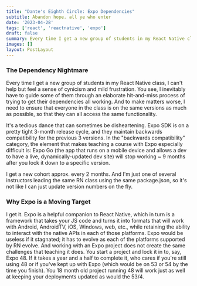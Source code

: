 ```yaml
---
title: "Dante's Eighth Circle: Expo Dependencies"
subtitle: Abandon hope. all ye who enter
date: '2023-04-28'
tags: ['react', 'reactnative', 'expo']
draft: false
summary: Every time I get a new group of students in my React Native class, I cringe. With each group, I inevitably have to guide at least one or two of them through an elaborate hit-and-miss process of trying to get their Expo dependencies all working while attempting to ensure that everyone in the class is on the same versions as much as possible, so that they can all access the same functionality.
images: []
layout: PostLayout
---
```


### The Dependency Nightmare

Every time I get a new group of students in my React Native class, I can't help but feel a sense of cynicism and mild frustration. You see, I inevitably have to guide some of them through an elaborate hit-and-miss process of trying to get their dependencies all working. And to make matters worse, I need to ensure that everyone in the class is on the same versions as much as possible, so that they can all access the same functionality.

It's a tedious dance that can sometimes be disheartening. Expo SDK is on a pretty tight 3-month release cycle, and they maintain backwards compatibility for the previous 3 versions. In the "backwards compatibility" category, the element that makes teaching a course with Expo especially difficult is: Expo Go (the app that runs on a mobile device and allows a dev to have a live, dynamically-updated dev site) will stop working ~ 9 months after you lock it down to a specific version.

I get a new cohort approx. every 2 months. And I'm just one of several instructors leading the same RN class using the same package.json, so it's not like I can just update version numbers on the fly.

### Why Expo is a Moving Target

I get it. Expo is a helpful companion to React Native, which in turn is a framework that takes your JS code and turns it into formats that will work with Android, AndroidTV, iOS, Windows, web, etc., while retaining the ability to interact with the native APIs in each of those platforms. Expo would be useless if it stagnated; it has to evolve as each of the platforms supported by RN evolve. And working with an Expo project does not create the same challenges that teaching it does. You start a project and lock it in to, say, Expo 48. If it takes a year and a half to complete it, who cares if you're still using 48 or if you've kept up with Expo (which would be on 53 or 54 by the time you finish). You 18 month old project running 48 will work just as well at keeping your deployments updated as would the 53/4.
